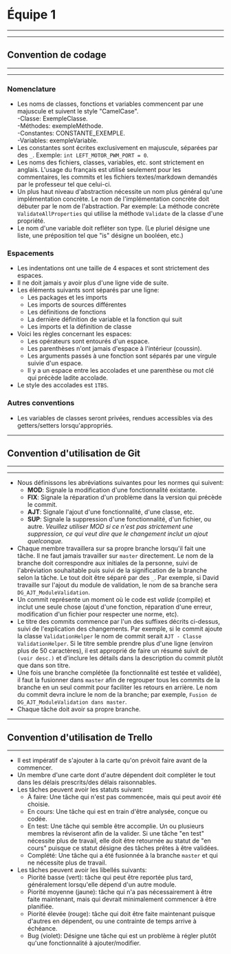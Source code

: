 # Équipe 1
------
------
## Convention de codage
------
------
### Nomenclature
* Les noms de classes, fonctions et variables commencent par une majuscule et suivent le style "CamelCase".<br>-Classe: ExempleClasse.<br>-Méthodes: exempleMéthode.<br>-Constantes: CONSTANTE_EXEMPLE.<br>-Variables: exempleVariable.
* Les constantes sont écrites exclusivement en majuscule, séparées par des `_`. Exemple: `int LEFT_MOTOR_PWM_PORT = 0`.
* Les noms des fichiers, classes, variables, etc. sont strictement en anglais. L'usage du français est utilisé seulement pour les commentaires, les commits et les fichiers textes/markdown demandés par le professeur tel que celui-ci.
* Un plus haut niveau d'abstraction nécessite un nom plus général qu'une implémentation concrète. Le nom de l'implémentation concrète doit débuter par le nom de l'abstraction. Par exemple: La méthode concrète `ValidateAllProperties` qui utilise la méthode `Validate` de la classe d'une propriété.
* Le nom d'une variable doit refléter son type. (Le pluriel désigne une liste, une préposition tel que "is" désigne un booléen, etc.)
### Espacements
* Les indentations ont une taille de 4 espaces et sont strictement des espaces.
* Il ne doit jamais y avoir plus d'une ligne vide de suite.
* Les éléments suivants sont séparés par une ligne: 
    * Les packages et les imports
    * Les imports de sources différentes
    * Les définitions de fonctions
    * La dernière définition de variable et la fonction qui suit
    * Les imports et la définition de classe
* Voici les règles concernant les espaces: 
    * Les opérateurs sont entourés d'un espace.
    * Les parenthèses n'ont jamais d'espace à l'intérieur (coussin).
    * Les arguments passés à une fonction sont séparés par une virgule suivie d'un espace.
    * Il y a un espace entre les accolades et une parenthèse ou mot clé qui précède ladite accolade.
* Le style des accolades est `1TBS`.
### Autres conventions
* Les variables de classes seront privées, rendues accessibles via des getters/setters lorsqu'appropriés. 
------
## Convention d'utilisation de Git
------
------
* Nous définissons les abréviations suivantes pour les normes qui suivent:
    * **MOD**: Signale la modification d'une fonctionnalité existante.
    * **FIX**: Signale la réparation d'un problème dans la version qui précède le commit.
    * **AJT**: Signale l'ajout d'une fonctionnalité, d'une classe, etc.
    * **SUP**: Signale la suppression d'une fonctionnalité, d'un fichier, ou autre. *Veuillez utiliser MOD si ce n'est pas strictement une suppression, ce qui veut dire que le changement inclut un ajout quelconque.*
* Chaque membre travaillera sur sa propre branche lorsqu'il fait une tâche. Il ne faut jamais travailler sur `master` directement. Le nom de la branche doit correspondre aux initiales de la personne, suivi de l'abréviation souhaitable puis suivi de la signification de la branche selon la tâche. Le tout doit être séparé par des `_`. Par exemple, si David travaille sur l'ajout du module de validation, le nom de sa branche sera `DG_AJT_ModuleValidation`.
* Un commit représente un moment où le code est *valide* (compile) et inclut une seule chose (ajout d'une fonction, réparation d'une erreur, modification d'un fichier pour respecter une norme, etc). 
* Le titre des commits commence par l'un des suffixes décrits ci-dessus, suivi de l'explication des changements. Par exemple, si le commit ajoute la classe `ValidationHelper` le nom de commit serait `AJT - Classe ValidationHelper`. Si le titre semble prendre plus d'une ligne (environ plus de 50 caractères), il est approprié de faire un résumé suivit de `(voir desc.)` et d'inclure les détails dans la description du commit plutôt que dans son titre. 
* Une fois une branche complétée (la fonctionnalité est testée et validée), il faut la fusionner dans `master` afin de regrouper tous les commits de la branche en un seul commit pour faciliter les retours en arrière. Le nom du commit devra inclure le nom de la branche; par exemple, `Fusion de DG_AJT_ModuleValidation dans master`. 
* Chaque tâche doit avoir sa propre branche.
------
## Convention d'utilisation de Trello
------
* Il est impératif de s'ajouter à la carte qu'on prévoit faire avant de la commencer.
* Un membre d'une carte dont d'autre dépendent doit compléter le tout dans les délais prescrits/des délais raisonnables.
* Les tâches peuvent avoir les statuts suivant:
    * À faire: Une tâche qui n'est pas commencée, mais qui peut avoir été choisie.
    * En cours: Une tâche qui est en train d'être analysée, conçue ou codée.
    * En test: Une tâche qui semble être accomplie. Un ou plusieurs membres la réviseront afin de la valider. Si une tâche "en test" nécessite plus de travail, elle doit être retournée au statut de "en cours" puisque ce statut désigne des tâches prêtes à être validées.
    * Complété: Une tâche qui a été fusionnée à la branche `master` et qui ne nécessite plus de travail.
* Les tâches peuvent avoir les libellés suivants:
    * Piorité basse (vert): tâche qui peut être reportée plus tard, généralement lorsqu'elle dépend d'un autre module.
    * Piorité moyenne (jaune): tâche qui n'a pas nécessairement à être faite maintenant, mais qui devrait minimalement commencer à être planifiée.
    * Piorité élevée (rouge): tâche qui doit être faite maintenant puisque d'autres en dépendent, ou une contrainte de temps arrive à échéance.
    * Bug (violet): Désigne une tâche qui est un problème à régler plutôt qu'une fonctionnalité à ajouter/modifier.